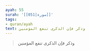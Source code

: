 ```yaml
---
ayah: 55
surah: '[[051|سورة]]'
tags:
- quran/ayah
text: وذكر فإن الذكرى تنفع المؤمنين
---
```

> وذكر فإن الذكرى تنفع المؤمنين
